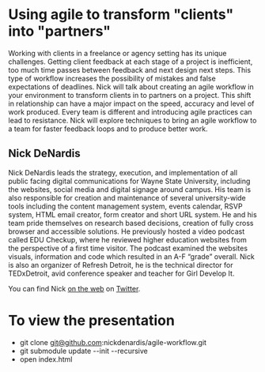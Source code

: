 Using agile to transform "clients" into "partners"
==============

Working with clients in a freelance or agency setting has its unique challenges. Getting client feedback at each stage of a project is inefficient, too much time passes between feedback and next design next steps. This type of workflow increases the possibility of mistakes and false expectations of deadlines. Nick will talk about creating an agile workflow in your environment to transform clients in to partners on a project. This shift in relationship can have a major impact on the speed, accuracy and level of work produced. Every team is different and introducing agile practices can lead to resistance. Nick will explore techniques to bring an agile workflow to a team for faster feedback loops and to produce better work.

Nick DeNardis
-------------

Nick DeNardis leads the strategy, execution, and implementation of all public facing digital communications for Wayne State University, including the websites, social media and digital signage around campus. His team is also responsible for creation and maintenance of several university-wide tools including the content management system, events calendar, RSVP system, HTML email creator, form creator and short URL system. He and his team pride themselves on research based decisions, creation of fully cross browser and accessible solutions. 
He previously hosted a video podcast called EDU Checkup, where he reviewed higher education websites from the perspective of a first time visitor. The podcast examined the websites visuals, information and code which resulted in an A-F “grade” overall. Nick is also an organizer of Refresh Detroit, he is the technical director for TEDxDetroit, avid conference speaker and teacher for Girl Develop It.

You can find Nick [on the web](http://nickdenardis.com) on [Twitter](https://twitter.com/nickdenardis).

To view the presentation
==============

* git clone git@github.com:nickdenardis/agile-workflow.git
* git submodule update --init --recursive
* open index.html
